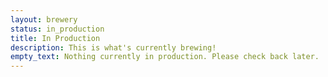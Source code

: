 ```yaml
---
layout: brewery
status: in_production
title: In Production
description: This is what's currently brewing!
empty_text: Nothing currently in production. Please check back later.
---
```

